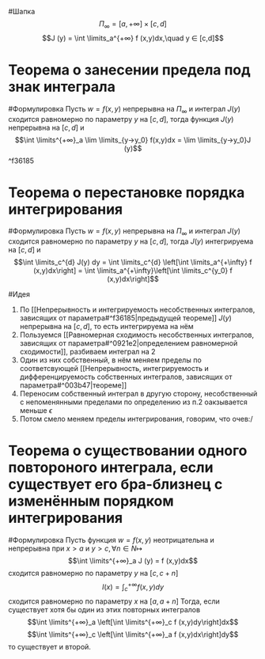 #Шапка 
$$Π_∞ = [a, +∞] × [c,d]$$
$$J (y) = \int \limits_a^{+∞} f (x,y)dx,\quad y ∈ [c,d]$$
# Теорема о занесении предела под знак интеграла
#Формулировка 
Пусть $w = f (x,y)$ непрерывна на $Π_∞$ и интеграл $J (y)$ сходится равномерно по параметру $y$ на $[c,d]$, тогда функция $J (y)$ непрерывна на $[c,d]$ и $$\int \limits^{+∞}_a \lim \limits_{y→y_0} f(x,y)dx = \lim \limits_{y→y_0}J (y)$$ ^f36185

# Теорема о перестановке порядка интегрирования
#Формулировка 
Пусть $w = f (x,y)$ непрерывна на $Π_∞$ и интеграл $J (y)$ сходится равномерно по параметру $y$ на $[c,d]$, тогда $J (y)$ интегрируема на $[c,d]$ и $$\int \limits_c^{d} J(y) dy = \int \limits_c^{d} \left[\int \limits_a^{+\infty} f (x,y)dx\right] = \int \limits_a^{+\infty}\left[\int \limits_c^{y_0} f (x,y)dx\right]$$

#Идея 
1. По [[Непрерывность и интегрируемость несобственных интегралов, зависящих от параметра#^f36185|предыдущей теореме]] $J(y)$ непрерывна на $[c,d]$, то есть интегрируема на нём
2. Пользуемся [[Равномерная сходимость несобственных интегралов, зависящих от параметра#^0921e2|определением равномерной сходимости]], разбиваем интеграл на 2
3. Один из них собственный, в нём меняем пределы по соответсвующей [[Непрерывность, интегрируемость и дифференцируемость собственных интегралов, зависящих от параметра#^003b47|теореме]]
4. Переносим собственный интеграл в другую сторону, несобственный с непоменянными пределами по определению из п.2 оакзывается меньше $\epsilon$
5. Потом смело меняем пределы интегрирования, говорим, что очев:/

# Теорема о существовании одного повтороного интеграла, если существует его бра-близнец с изменённым порядком интегрирования
#Формулировка 
Пусть функция $w = f (x,y)$ неотрицательна и непрерывна при $x > a$ и $y > c, ∀n ∈ N \mapsto$
$$\int \limits^{+∞}_a J (y) =
f (x,y)dx$$
сходится равномерно по параметру $y$ на $[c,c + n]$
$$I(x) = \int^{+∞}_c f (x,y)dy$$
сходится равномерно по параметру $x$ на $[a, a + n]$
Тогда, если существует хотя бы один из этих повторных интегралов
$$\int \limits^{+∞}_a \left[\int \limits^{+∞}_c f (x,y)dy\right]dx$$
$$\int \limits^{+∞}_c \left[\int \limits^{+∞}_a f (x,y)dx\right]dy$$
то существует и второй.

